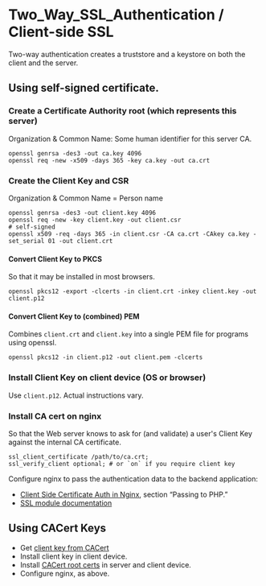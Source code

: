 # Two_Way_SSL_Authentication / Client-side SSL
Two-way authentication creates a truststore and a keystore on both the client and the server.

## Using self-signed certificate.
### Create a Certificate Authority root (which represents this server)
Organization & Common Name: Some human identifier for this server CA.

    openssl genrsa -des3 -out ca.key 4096
    openssl req -new -x509 -days 365 -key ca.key -out ca.crt


### Create the Client Key and CSR
Organization & Common Name = Person name

    openssl genrsa -des3 -out client.key 4096
    openssl req -new -key client.key -out client.csr
    # self-signed
    openssl x509 -req -days 365 -in client.csr -CA ca.crt -CAkey ca.key -set_serial 01 -out client.crt

#### Convert Client Key to PKCS
So that it may be installed in most browsers.

    openssl pkcs12 -export -clcerts -in client.crt -inkey client.key -out client.p12

#### Convert Client Key to (combined) PEM
Combines `client.crt` and `client.key` into a single PEM file for programs using openssl.

    openssl pkcs12 -in client.p12 -out client.pem -clcerts

### Install Client Key on client device (OS or browser)
Use `client.p12`. Actual instructions vary.

### Install CA cert on nginx
So that the Web server knows to ask for (and validate) a user's Client Key
against the internal CA certificate.

    ssl_client_certificate /path/to/ca.crt;
    ssl_verify_client optional; # or `on` if you require client key

Configure nginx to pass the authentication data to the backend application:

* [Client Side Certificate Auth in Nginx](http://blog.nategood.com/client-side-certificate-authentication-in-ngi), section “Passing to PHP.”
* [SSL module documentation](http://wiki.nginx.org/NginxHttpSslModule)


## Using CACert Keys
* Get [client key from CACert](https://www.cacert.org/account.php?id=36)
* Install client key in client device.
* Install [CACert root certs](https://www.cacert.org/index.php?id=3) in server and client device.
* Configure nginx, as above.

